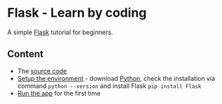 # Flask - Learn by coding
A simple [Flask](http://flask.pocoo.org/) tutorial for beginners.

## Content
 - The [source code](/src)
 - [Setup the environment](https://docs.appseed.us/tutorials/flask-learn-by-coding/flask-setup-python-environment/) - download [Python](https://www.python.org/), check the installation via command `python --version` and install Flask `pip install Flask`
 - [Run the app](https://docs.appseed.us/tutorials/flask-learn-by-coding/flask-first-run/) for the first time
